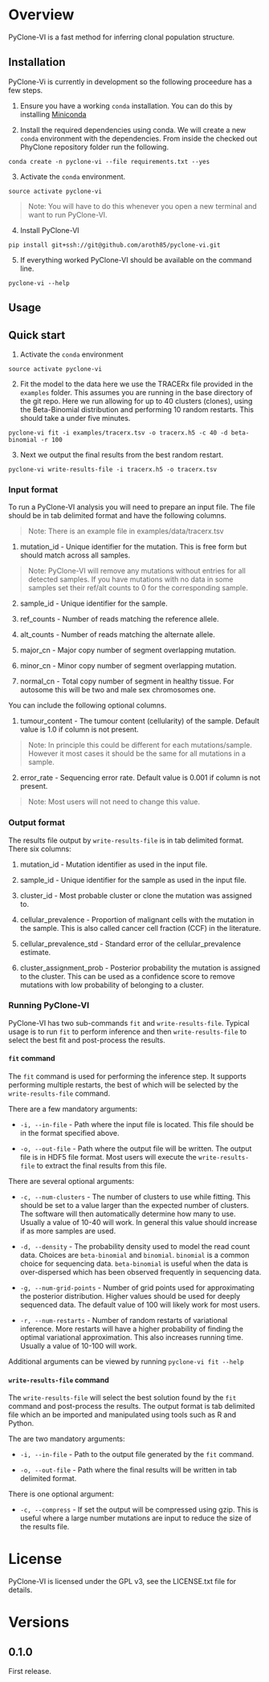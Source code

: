 # Overview

PyClone-VI is a fast method for inferring clonal population structure.


## Installation

PyClone-Vi is currently in development so the following proceedure has a few steps.

1. Ensure you have a working `conda` installation.
You can do this by installing [Miniconda](https://conda.io/miniconda.html)

2. Install the required dependencies using conda.
We will create a new `conda` environment with the dependencies.
From inside the checked out PhyClone repository folder run the following.
```
conda create -n pyclone-vi --file requirements.txt --yes
```

3. Activate the `conda` environment.
```
source activate pyclone-vi
```
> Note: You will have to do this whenever you open a new terminal and want to run PyClone-VI.

4. Install PyClone-VI
```
pip install git+ssh://git@github.com/aroth85/pyclone-vi.git
```

5. If everything worked PyClone-VI should be available on the command line.
```
pyclone-vi --help
```

## Usage

## Quick start

1. Activate the `conda` environment
```
source activate pyclone-vi
```

2. Fit the model to the data here we use the TRACERx file provided in the `examples` folder.
This assumes you are running in the base directory of the git repo.
Here we run allowing for up to 40 clusters (clones), using the Beta-Binomial distribution and performing 10 random restarts.
This should take a under five minutes.
```
pyclone-vi fit -i examples/tracerx.tsv -o tracerx.h5 -c 40 -d beta-binomial -r 100
```

3. Next we output the final results from the best random restart.
```
pyclone-vi write-results-file -i tracerx.h5 -o tracerx.tsv
```

### Input format

To run a PyClone-VI analysis you will need to prepare an input file.
The file should be in tab delimited format and have the following columns.
> Note: There is an example file in examples/data/tracerx.tsv

1. mutation_id - Unique identifier for the mutation.
This is free form but should match across all samples.
> Note: PyClone-VI will remove any mutations without entries for all detected samples.
If you have mutations with no data in some samples set their ref/alt counts to 0 for the corresponding sample.

2. sample_id - Unique identifier for the sample.

3. ref_counts - Number of reads matching the reference allele.

4. alt_counts - Number of reads matching the alternate allele.

5. major_cn - Major copy number of segment overlapping mutation.

6. minor_cn - Minor copy number of segment overlapping mutation.

7. normal_cn - Total copy number of segment in healthy tissue.
For autosome this will be two and male sex chromosomes one.

You can include the following optional columns.

1. tumour_content - The tumour content (cellularity) of the sample.
Default value is 1.0 if column is not present.
> Note: In principle this could be different for each mutations/sample.
However it most cases it should be the same for all mutations in a sample.

2. error_rate - Sequencing error rate.
Default value is 0.001 if column is not present.
> Note: Most users will not need to change this value.

### Output format

The results file output by `write-results-file` is in tab delimited format.
There six columns:

1. mutation_id - Mutation identifier as used in the input file.

2. sample_id - Unique identifier for the sample as used in the input file.

3. cluster_id - Most probable cluster or clone the mutation was assigned to.

4. cellular_prevalence - Proportion of malignant cells with the mutation in the sample.
This is also called cancer cell fraction (CCF) in the literature.

5. cellular_prevalence_std - Standard error of the cellular_prevalence estimate.

6. cluster_assignment_prob - Posterior probability the mutation is assigned to the cluster.
This can be used as a confidence score to remove mutations with low probability of belonging to a cluster.


### Running PyClone-VI

PyClone-VI has two sub-commands `fit` and `write-results-file`.
Typical usage is to run `fit` to perform inference and then `write-results-file` to select the best fit and post-process the results.

#### `fit` command

The `fit` command is used for performing the inference step.
It supports performing multiple restarts, the best of which will be selected by the `write-results-file` command.

There are a few mandatory arguments:

* `-i, --in-file` - Path where the input file is located.
This file should be in the format specified above.

* `-o, --out-file` - Path where the output file will be written.
The output file is in HDF5 file format.
Most users will execute the `write-results-file` to extract the final results from this file.

There are several optional arguments:

* `-c, --num-clusters` - The number of clusters to use while fitting.
This should be set to a value larger than the expected number of clusters.
The software will then automatically determine how many to use.
Usually a value of 10-40 will work.
In general this value should increase if as more samples are used.

* `-d, --density` - The probability density used to model the read count data.
Choices are `beta-binomial` and `binomial`.
`binomial` is a common choice for sequencing data.
`beta-binomial` is useful when the data is over-dispersed which has been observed frequently in sequencing data.

* `-g, --num-grid-points` - Number of grid points used for approximating the posterior distribution.
Higher values should be used for deeply sequenced data.
The default value of 100 will likely work for most users.

* `-r, --num-restarts` - Number of random restarts of variational inference.
More restarts will have a higher probability of finding the optimal variational approximation.
This also increases running time.
Usually a value of 10-100 will work.

Additional arguments can be viewed by running `pyclone-vi fit --help`

#### `write-results-file` command

The `write-results-file` will select the best solution found by the `fit` command and post-process the results.
The output format is tab delimited file which an be imported and manipulated using tools such as R and Python.

The are two mandatory arguments:

* `-i, --in-file` - Path to the output file generated by the `fit` command.

* `-o, --out-file` - Path where the final results will be written in tab delimited format.

There is one optional argument:

* `-c, --compress` - If set the output will be compressed using gzip.
This is useful where a large number mutations are input to reduce the size of the results file.


# License

PyClone-VI is licensed under the GPL v3, see the LICENSE.txt file for details.

# Versions

## 0.1.0

First release.
